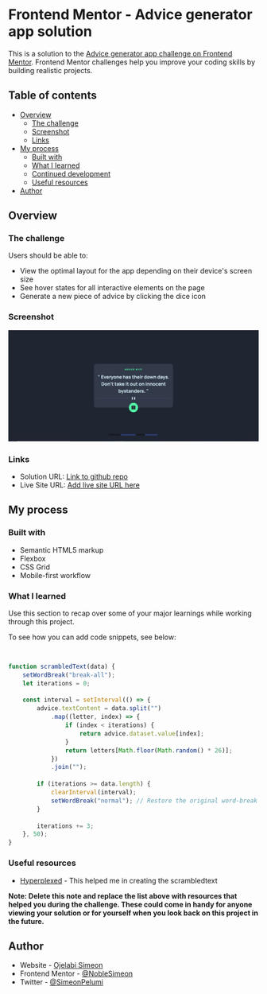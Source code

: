 # Frontend Mentor - Advice generator app solution

This is a solution to the [Advice generator app challenge on Frontend Mentor](https://www.frontendmentor.io/challenges/advice-generator-app-QdUG-13db). Frontend Mentor challenges help you improve your coding skills by building realistic projects.

## Table of contents

- [Overview](#overview)
  - [The challenge](#the-challenge)
  - [Screenshot](#screenshot)
  - [Links](#links)
- [My process](#my-process)
  - [Built with](#built-with)
  - [What I learned](#what-i-learned)
  - [Continued development](#continued-development)
  - [Useful resources](#useful-resources)
- [Author](#author)

## Overview

### The challenge

Users should be able to:

- View the optimal layout for the app depending on their device's screen size
- See hover states for all interactive elements on the page
- Generate a new piece of advice by clicking the dice icon

### Screenshot

![](./screenshot.JPG)


### Links

- Solution URL: [Link to github repo](https://github.com/NobleSimeon/advice-generator)
- Live Site URL: [Add live site URL here](https://your-live-site-url.com)

## My process

### Built with

- Semantic HTML5 markup
- Flexbox
- CSS Grid
- Mobile-first workflow


### What I learned

Use this section to recap over some of your major learnings while working through this project. 

To see how you can add code snippets, see below:

```html

```
```css

```
```js
function scrambledText(data) {
    setWordBreak("break-all");
    let iterations = 0;

    const interval = setInterval(() => {
        advice.textContent = data.split("")
            .map((letter, index) => {
                if (index < iterations) {
                    return advice.dataset.value[index];
                }
                return letters[Math.floor(Math.random() * 26)];
            })
            .join("");

        if (iterations >= data.length) {
            clearInterval(interval);
            setWordBreak("normal"); // Restore the original word-break setting
        }

        iterations += 3;
    }, 50);
}
```


### Useful resources

- [Hyperplexed](https://www.youtube.com/watch?v=W5oawMJaXbU&list=PLD9xos4mnoHSIDnJjGmhRrxRmHGS8nF91&index=14) - This helped me in creating the scrambledtext

**Note: Delete this note and replace the list above with resources that helped you during the challenge. These could come in handy for anyone viewing your solution or for yourself when you look back on this project in the future.**

## Author

- Website - [Ojelabi Simeon](https://github.com/NobleSimeon)
- Frontend Mentor - [@NobleSimeon](https://www.frontendmentor.io/profile/NobleSimeon)
- Twitter - [@SimeonPelumi](https://www.twitter.com/SimeonPelumi)

